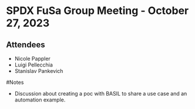 # SPDX FuSa Group Meeting - October 27, 2023
## Attendees
* Nicole Pappler
* Luigi Pellecchia
* Stanislav Pankevich

#Notes
* Discussion about creating a poc with BASIL to share a use case and an automation example.

